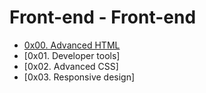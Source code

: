 # Front-end - Front-end
- [0x00. Advanced HTML](https://github.com/AishaKhalfan/alx-frontend/tree/master/0x00-html_advanced)
- [0x01. Developer tools]
- [0x02. Advanced CSS]
- [0x03. Responsive design]
